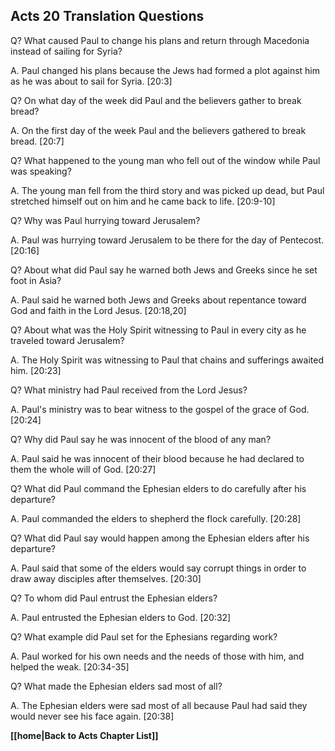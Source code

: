 ## Acts 20 Translation Questions ##

Q? What caused Paul to change his plans and return through Macedonia instead of sailing for Syria?

A. Paul changed his plans because the Jews had formed a plot against him as he was about to sail for Syria. [20:3]

Q? On what day of the week did Paul and the believers gather to break bread?

A. On the first day of the week Paul and the believers gathered to break bread. [20:7]

Q? What happened to the young man who fell out of the window while Paul was speaking?

A. The young man fell from the third story and was picked up dead, but Paul stretched himself out on him and he came back to life. [20:9-10]

Q? Why was Paul hurrying toward Jerusalem?

A. Paul was hurrying toward Jerusalem to be there for the day of Pentecost. [20:16]

Q? About what did Paul say he warned both Jews and Greeks since he set foot in Asia?

A. Paul said he warned both Jews and Greeks about repentance toward God and faith in the Lord Jesus. [20:18,20]

Q? About what was the Holy Spirit witnessing to Paul in every city as he traveled toward Jerusalem?

A. The Holy Spirit was witnessing to Paul that chains and sufferings awaited him. [20:23]

Q? What ministry had Paul received from the Lord Jesus?

A. Paul's ministry was to bear witness to the gospel of the grace of God. [20:24]

Q? Why did Paul say he was innocent of the blood of any man?

A. Paul said he was innocent of their blood because he had declared to them the whole will of God. [20:27]

Q? What did Paul command the Ephesian elders to do carefully after his departure?

A. Paul commanded the elders to shepherd the flock carefully. [20:28]

Q? What did Paul say would happen among the Ephesian elders after his departure?

A. Paul said that some of the elders would say corrupt things in order to draw away disciples after themselves. [20:30]

Q? To whom did Paul entrust the Ephesian elders?

A. Paul entrusted the Ephesian elders to God. [20:32]

Q? What example did Paul set for the Ephesians regarding work?

A. Paul worked for his own needs and the needs of those with him, and helped the weak. [20:34-35]

Q? What made the Ephesian elders sad most of all?

A. The Ephesian elders were sad most of all because Paul had said they would never see his face again. [20:38]

__[[home|Back to Acts Chapter List]]__

